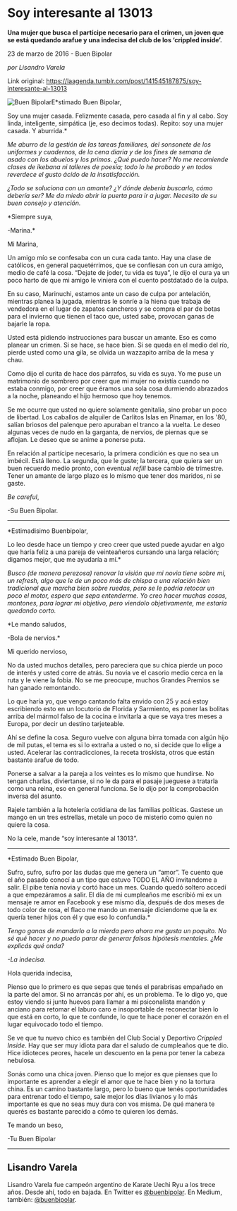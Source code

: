 # Soy interesante al 13013

**Una mujer que busca el partícipe necesario para el crimen, un joven que se está quedando arafue y una indecisa del club de los ‘crippled inside’.**

23 de marzo de 2016 - Buen Bipolar

_por Lisandro Varela_

Link original: https://laagenda.tumblr.com/post/141545187875/soy-interesante-al-13013

![Buen Bipolar](https://64.media.tumblr.com/f5183e7bf8bb3861c4cce5bc074333a6/tumblr_inline_pk02n5YeH41t6q87u_500.jpg)E*stimado Buen Bipolar,  


Soy una mujer casada. Felizmente casada, pero casada al fin y al cabo. Soy linda, inteligente, simpática (je, eso decimos todas). Repito: soy una mujer casada. Y aburrida.*

*Me aburro de la gestión de las tareas familiares, del sonsonete de los uniformes y cuadernos, de la cena diaria y de los fines de semana de asado con los abuelos y los primos. ¿Qué puedo hacer? No me recomiende clases de ikebana ni talleres de poesía; todo lo he probado y en todos reverdece el gusto ácido de la insatisfacción.*

*¿Todo se soluciona con un amante? ¿Y dónde debería buscarlo, cómo debería ser? Me da miedo abrir la puerta para ir a jugar. Necesito de su buen consejo y atención.*

*Siempre suya,  


-Marina.*

Mi Marina,  


Un amigo mío se confesaba con un cura cada tanto. Hay una clase de católicos, en general paquetérrimos, que se confiesan con un cura amigo, medio de café la cosa. “Dejate de joder, tu vida es tuya”, le dijo el cura ya un poco harto de que mi amigo le viniera con el cuento postdatado de la culpa.

En su caso, Marinuchi, estamos ante un caso de culpa por antelación, mientras planea la jugada, mientras le sonríe a la hiena que trabaja de vendedora en el lugar de zapatos cancheros y se compra el par de botas para el invierno que tienen el taco que, usted sabe, provocan ganas de bajarle la ropa.

Usted está pidiendo instrucciones para buscar un amante. Eso es como planear un crimen. Si se hace, se hace bien. Si se queda en el medio del río, pierde usted como una gila, se olvida un wazzapito arriba de la mesa y chau. 

Como dijo el curita de hace dos párrafos, su vida es suya. Yo me puse un matrimonio de sombrero por creer que mi mujer no existía cuando no estaba conmigo, por creer que éramos una sola cosa durmiendo abrazados a la noche, planeando el hijo hermoso que hoy tenemos. 

Se me ocurre que usted no quiere solamente genitalia, sino probar un poco de libertad. Los caballos de alquiler de Carlitos Islas en Pinamar, en los '80, salían briosos del palenque pero apuraban el tranco a la vuelta. Le deseo algunas veces de nudo en la garganta, de nervios, de piernas que se aflojan. Le deseo que se anime a ponerse puta. 

En relación al partícipe necesario, la primera condición es que no sea un imbécil. Está lleno. La segunda, que le guste; la tercera, que quiera ser un buen recuerdo medio pronto, con eventual *refill* base cambio de trimestre. Tener un amante de largo plazo es lo mismo que tener dos maridos, ni se gaste.

*Be careful*,  


-Su Buen Bipolar.



---

*Estimadisimo Buenbipolar,  


Lo leo desde hace un tiempo y creo creer que usted puede ayudar en algo que haría feliz a una pareja de veinteañeros cursando una larga relación; digamos mejor, que me ayudaría a mí.*

*Busco (de manera perezosa) renovar la visión que mi novia tiene sobre mi, un *refresh*, algo que le de un poco más de chispa a una relación bien tradicional que marcha bien sobre ruedas, pero se le podría retocar un poco el motor, espero que sepa entenderme. Yo creo hacer muchas cosas, montones, para lograr mi objetivo, pero viendolo objetivamente, me estaría quedando corto.*

*Le mando saludos,  


-Bola de nervios.*

Mi querido nervioso,  


No da usted muchos detalles, pero pareciera que su chica pierde un poco de interés y usted corre de atrás. Su novia ve el casorio medio cerca en la ruta y le viene la fobia. No se me preocupe, muchos Grandes Premios se han ganado remontando.

Lo que haría yo, que vengo cantando falta envido con 25 y acá estoy escribiendo esto en un locutorio de Florida y Sarmiento, es poner las bolitas arriba del mármol falso de la cocina e invitarla a que se vaya tres meses a Europa, por decir un destino tarjeteable.

Ahí se define la cosa. Seguro vuelve con alguna birra tomada con algún hijo de mil putas, el tema es si lo extraña a usted o no, si decide que lo elige a usted. Acelerar las contradicciones, la receta troskista, otros que están bastante arafue de todo.

Ponerse a salvar a la pareja a los veintes es lo mismo que hundirse. No tengan charlas, diviertanse, si no le da para el pasaje jueguese a tratarla como una reina, eso en general funciona. Se lo dijo por la comprobación inversa del asunto. 

Rajele también a la hotelería cotidiana de las familias políticas. Gastese un mango en un tres estrellas, metale un poco de misterio como quien no quiere la cosa.

No la cele, mande “soy interesante al 13013”.



---

*Estimado Buen Bipolar,  


Sufro, sufro, sufro por las dudas que me genera un “amor”. Te cuento que el año pasado conocí a un tipo que estuvo TODO EL AÑO invitandome a salir. El pibe tenía novia y cortó hace un mes. Cuando quedó soltero accedí a que empezáramos a salir. El día de mi cumpleaños me escribió mi ex un mensaje re amor en Facebook y ese mismo día, después de dos meses de todo color de rosa, el flaco me mando un mensaje diciendome que la ex quería tener hijos con él y que eso lo confundía.* 

*Tengo ganas de mandarlo a la mierda pero ahora me gusta un poquito. No sé qué hacer y no puedo parar de generar falsas hipótesis mentales. ¿Me explicás qué onda?*

*-La indecisa.*

Hola querida indecisa,  


Pienso que lo primero es que sepas que tenés el parabrisas empañado en la parte del amor. Si no arrancás por ahí, es un problema. Te lo digo yo, que estoy viendo si junto huevos para llamar a mi psiconalista mandón y anciano para retomar el laburo caro e insoportable de reconectar bien lo que está en corto, lo que te confunde, lo que te hace poner el corazón en el lugar equivocado todo el tiempo.

Se ve que tu nuevo chico es también del Club Social y Deportivo *Crippled Inside*. Hay que ser muy idiota para dar el saludo de cumpleaños que te dio. Hice idioteces peores, hacele un descuento en la pena por tener la cabeza nebulosa.

Sonás como una chica joven. Pienso que lo mejor es que pienses que lo importante es aprender a elegir el amor que te hace bien y no la tortura china. Es un camino bastante largo, pero lo bueno que tenés oportunidades para entrenar todo el tiempo, sale mejor los días livianos y lo más importante es que no seas muy dura con vos misma. De qué manera te querés es bastante parecido a cómo te quieren los demás.

Te mando un beso,  


-Tu Buen Bipolar

  




---

 Lisandro Varela
----------------

 Lisandro Varela fue campeón argentino de Karate Uechi Ryu a los trece años. Desde ahí, todo en bajada. En Twitter es [@buenbipolar](http://www.twitter.com/buenbipolar). En Medium, también: [@buenbipolar](https://medium.com/@buenbipolar). 

